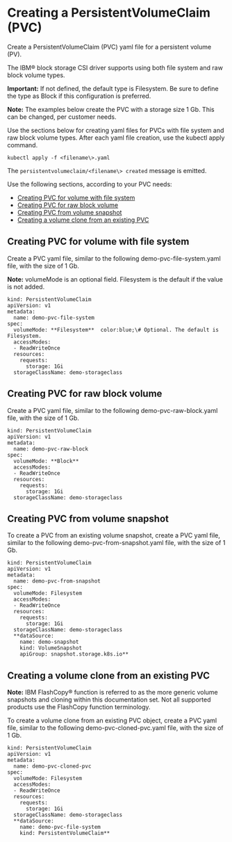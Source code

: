 # Creating a PersistentVolumeClaim \(PVC\)

Create a PersistentVolumeClaim \(PVC\) yaml file for a persistent volume \(PV\).

The IBM® block storage CSI driver supports using both file system and raw block volume types.

**Important:** If not defined, the default type is Filesystem. Be sure to define the type as Block if this configuration is preferred.

**Note:** The examples below create the PVC with a storage size 1 Gb. This can be changed, per customer needs.

Use the sections below for creating yaml files for PVCs with file system and raw block volume types. After each yaml file creation, use the kubectl apply command.

```
kubectl apply -f <filename\>.yaml
```

The `persistentvolumeclaim/<filename\> created` message is emitted.

Use the following sections, according to your PVC needs:

-   [Creating PVC for volume with file system](#create_pvc_fs)
-   [Creating PVC for raw block volume](#create_pvc_raw)
-   [Creating PVC from volume snapshot](#create_pvc_snapshot)
-   [Creating a volume clone from an existing PVC](#create_clone)

## Creating PVC for volume with file system

Create a PVC yaml file, similar to the following demo-pvc-file-system.yaml file, with the size of 1 Gb.

**Note:** volumeMode is an optional field. Filesystem is the default if the value is not added.

```
kind: PersistentVolumeClaim
apiVersion: v1
metadata:
  name: demo-pvc-file-system
spec:
  volumeMode: **Filesystem**  color:blue;\# Optional. The default is Filesystem.
  accessModes:
  - ReadWriteOnce
  resources:
    requests:
      storage: 1Gi
  storageClassName: demo-storageclass
```

## Creating PVC for raw block volume

Create a PVC yaml file, similar to the following demo-pvc-raw-block.yaml file, with the size of 1 Gb.

```
kind: PersistentVolumeClaim
apiVersion: v1
metadata:
  name: demo-pvc-raw-block
spec:
  volumeMode: **Block**
  accessModes:
  - ReadWriteOnce
  resources:
    requests:
      storage: 1Gi
  storageClassName: demo-storageclass
```

## Creating PVC from volume snapshot

To create a PVC from an existing volume snapshot, create a PVC yaml file, similar to the following demo-pvc-from-snapshot.yaml file, with the size of 1 Gb.

```
kind: PersistentVolumeClaim
apiVersion: v1
metadata:
  name: demo-pvc-from-snapshot
spec:
  volumeMode: Filesystem
  accessModes:
  - ReadWriteOnce
  resources:
    requests:
      storage: 1Gi
  storageClassName: demo-storageclass
  **dataSource:
    name: demo-snapshot
    kind: VolumeSnapshot
    apiGroup: snapshot.storage.k8s.io**
```

## Creating a volume clone from an existing PVC

**Note:** IBM FlashCopy® function is referred to as the more generic volume snapshots and cloning within this documentation set. Not all supported products use the FlashCopy function terminology.

To create a volume clone from an existing PVC object, create a PVC yaml file, similar to the following demo-pvc-cloned-pvc.yaml file, with the size of 1 Gb.

```
kind: PersistentVolumeClaim
apiVersion: v1
metadata:
  name: demo-pvc-cloned-pvc
spec:
  volumeMode: Filesystem
  accessModes:
  - ReadWriteOnce
  resources:
    requests:
      storage: 1Gi
  storageClassName: demo-storageclass
  **dataSource:
    name: demo-pvc-file-system
    kind: PersistentVolumeClaim**
```

